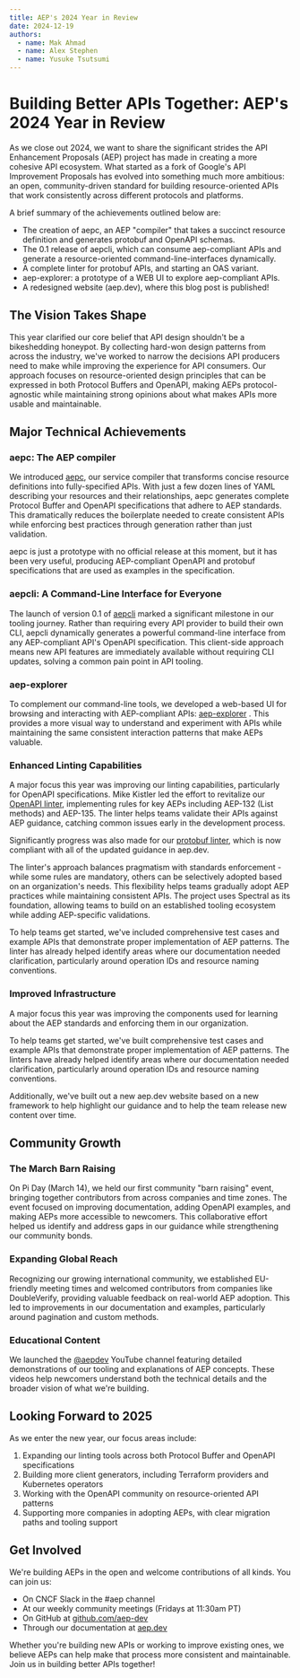 ```yaml
---
title: AEP's 2024 Year in Review
date: 2024-12-19
authors:
  - name: Mak Ahmad
  - name: Alex Stephen
  - name: Yusuke Tsutsumi
---
```


# Building Better APIs Together: AEP's 2024 Year in Review

As we close out 2024, we want to share the significant strides the API
Enhancement Proposals (AEP) project has made in creating a more cohesive API
ecosystem. What started as a fork of Google's API Improvement Proposals has
evolved into something much more ambitious: an open, community-driven standard
for building resource-oriented APIs that work consistently across different
protocols and platforms.

A brief summary of the achievements outlined below are:

- The creation of aepc, an AEP "compiler" that takes a succinct resource
  definition and generates protobuf and OpenAPI schemas.
- The 0.1 release of aepcli, which can consume aep-compliant APIs and generate
  a resource-oriented command-line-interfaces dynamically.
- A complete linter for protobuf APIs, and starting an OAS variant.
- aep-explorer: a prototype of a WEB UI to explore aep-compliant APIs.
- A redesigned website (aep.dev), where this blog post is published!

## The Vision Takes Shape

This year clarified our core belief that API design shouldn't be a bikeshedding
honeypot. By collecting hard-won design patterns from across the industry,
we've worked to narrow the decisions API producers need to make while improving
the experience for API consumers. Our approach focuses on resource-oriented
design principles that can be expressed in both Protocol Buffers and OpenAPI,
making AEPs protocol-agnostic while maintaining strong opinions about what
makes APIs more usable and maintainable.

## Major Technical Achievements

### aepc: The AEP compiler

We introduced [aepc](https://github.com/aep-dev/aepc), our service compiler
that transforms concise resource definitions into fully-specified APIs. With
just a few dozen lines of YAML describing your resources and their
relationships, aepc generates complete Protocol Buffer and OpenAPI
specifications that adhere to AEP standards. This dramatically reduces the
boilerplate needed to create consistent APIs while enforcing best practices
through generation rather than just validation.

aepc is just a prototype with no official release at this moment, but it has
been very useful, producing AEP-compliant OpenAPI and protobuf specifications
that are used as examples in the specification.

### aepcli: A Command-Line Interface for Everyone

The launch of version 0.1 of [aepcli](https://github.com/aep-dev/aepcli) marked
a significant milestone in our tooling journey. Rather than requiring every API
provider to build their own CLI, aepcli dynamically generates a powerful
command-line interface from any AEP-compliant API's OpenAPI specification. This
client-side approach means new API features are immediately available without
requiring CLI updates, solving a common pain point in API tooling.

### aep-explorer

To complement our command-line tools, we developed a web-based UI for browsing
and interacting with AEP-compliant APIs:
[aep-explorer](https://github.com/aep-dev/aep-explorer) . This provides a more
visual way to understand and experiment with APIs while maintaining the same
consistent interaction patterns that make AEPs valuable.

### Enhanced Linting Capabilities

A major focus this year was improving our linting capabilities, particularly
for OpenAPI specifications. Mike Kistler led the effort to revitalize our
[OpenAPI linter](https://github.com/aep-dev/aep-openapi-linter), implementing
rules for key AEPs including AEP-132 (List methods) and AEP-135. The linter
helps teams validate their APIs against AEP guidance, catching common issues
early in the development process.

Significantly progress was also made for our
[protobuf linter](https://github.com/aep-dev/api-linter), which is now
compliant with all of the updated guidance in aep.dev.

The linter's approach balances pragmatism with standards enforcement \- while
some rules are mandatory, others can be selectively adopted based on an
organization's needs. This flexibility helps teams gradually adopt AEP
practices while maintaining consistent APIs. The project uses Spectral as its
foundation, allowing teams to build on an established tooling ecosystem while
adding AEP-specific validations.

To help teams get started, we've included comprehensive test cases and example
APIs that demonstrate proper implementation of AEP patterns. The linter has
already helped identify areas where our documentation needed clarification,
particularly around operation IDs and resource naming conventions.

### Improved Infrastructure

A major focus this year was improving the components used for learning about
the AEP standards and enforcing them in our organization.

To help teams get started, we've built comprehensive test cases and example
APIs that demonstrate proper implementation of AEP patterns. The linters have
already helped identify areas where our documentation needed clarification,
particularly around operation IDs and resource naming conventions.

Additionally, we've built out a new aep.dev website based on a new framework to
help highlight our guidance and to help the team release new content over time.

## Community Growth

### The March Barn Raising

On Pi Day (March 14), we held our first community "barn raising" event,
bringing together contributors from across companies and time zones. The event
focused on improving documentation, adding OpenAPI examples, and making AEPs
more accessible to newcomers. This collaborative effort helped us identify and
address gaps in our guidance while strengthening our community bonds.

### Expanding Global Reach

Recognizing our growing international community, we established EU-friendly
meeting times and welcomed contributors from companies like DoubleVerify,
providing valuable feedback on real-world AEP adoption. This led to
improvements in our documentation and examples, particularly around pagination
and custom methods.

### Educational Content

We launched the [@aepdev](https://www.youtube.com/@aepdev) YouTube channel
featuring detailed demonstrations of our tooling and explanations of AEP
concepts. These videos help newcomers understand both the technical details and
the broader vision of what we're building.

## Looking Forward to 2025

As we enter the new year, our focus areas include:

1. Expanding our linting tools across both Protocol Buffer and OpenAPI
   specifications
2. Building more client generators, including Terraform providers and
   Kubernetes operators
3. Working with the OpenAPI community on resource-oriented API patterns
4. Supporting more companies in adopting AEPs, with clear migration paths and
   tooling support

## Get Involved

We're building AEPs in the open and welcome contributions of all kinds. You can
join us:

- On CNCF Slack in the \#aep channel
- At our weekly community meetings (Fridays at 11:30am PT)
- On GitHub at [github.com/aep-dev](https://github.com/aep-dev)
- Through our documentation at [aep.dev](https://aep.dev)

Whether you're building new APIs or working to improve existing ones, we
believe AEPs can help make that process more consistent and maintainable. Join
us in building better APIs together\!
